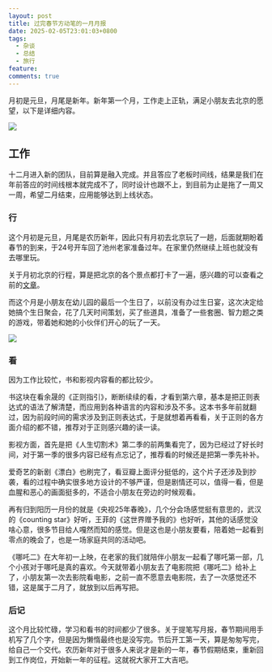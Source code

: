```yaml
---
layout: post
title: 过完春节方动笔的一月月报
date: 2025-02-05T23:01:03+0800
tags:
  - 杂谈
  - 总结
  - 旅行
feature: 
comments: true
---
```


月初是元旦，月尾是新年。新年第一个月，工作走上正轨，满足小朋友去北京的愿望，以下是详细内容。

![](https://img.isming.me/photo/IMG_20250127_173542.jpg)

<!--more-->

## 工作
十二月进入新的团队，目前算是融入完成。并且答应了老板时间线，结果是我们在年前答应的时间线根本就完成不了，同时设计也跟不上，到目前为止是拖了一周又一周，希望二月结束，应用能够达到上线状态。
### 行
这个月初是元旦，月尾是农历新年，因此只有月初去北京玩了一趟，后面就期盼着春节的到来，于24号开车回了池州老家准备过年。在家里仍然继续上班也就没有去哪里玩。

关于月初北京的行程，算是把北京的各个景点都打卡了一遍，感兴趣的可以查看之前的[文章](https://isming.me/2025-01-beijing/)。

而这个月是小朋友在幼儿园的最后一个生日了，以前没有办过生日宴，这次决定给她搞个生日聚会，花了几天时间策划，买了些道具，准备了一些套圈、智力题之类的游戏，带着她和她的小伙伴们开心的玩了一天。

![](https://img.isming.me/photo/IMG_20250112_103857.jpg)
### 看
因为工作比较忙，书和影视内容看的都比较少。

书这块在看余晟的《正则指引》，断断续续的看，才看到第六章，基本是把正则表达式的语法了解清楚，而应用到各种语言的内容和涉及不多。这本书多年前就翻过，因为前段时间的需求涉及到正则表达式，于是就想着再看看，关于正则的各方面介绍的都不错，推荐对于正则感兴趣的读一读。

影视方面，首先是把《人生切割术》第二季的前两集看完了，因为已经过了好长时间，对于第一季的很多内容已经有点忘记了，推荐看的时候还是把第一季先补补。

爱奇艺的新剧《漂白》也刷完了，看豆瓣上面评分挺低的，这个片子还涉及到抄袭，看的过程中确实很多地方设计的不够严谨，但是剧情还可以，值得一看，但是血腥和恶心的画面挺多的，不适合小朋友在旁边的时候观看。

再有归到阳历一月份的就是《央视25年春晚》，几个分会场感觉挺有意思的，武汉的《counting star》好听，王菲的《这世界赠予我的》也好听，其他的话感觉没啥心意，很多节目给人嘎然而知的感觉。但是这也是小朋友要看，陪着她一起看到零点的晚会了，也是一场家庭共同的活动吧。

《哪吒二》在大年初一上映，在老家的我们就陪伴小朋友一起看了哪吒第一部，几个小孩对于哪吒是真的喜欢。今天就带着小朋友去了电影院把《哪吒二》给补上了，小朋友第一次去影院看电影，之前一直不愿意去电影院，去了一次感觉还不错，这是属于二月了，就放到以后再写把。

### 后记
这个月比较忙碌，学习和看书的时间都少了很多。关于提笔写月报，春节期间用手机写了几个字，但是因为懒惰最终也是没写完。节后开工第一天，算是匆匆写完，给自己一个交代。农历新年对于很多人来说才是新的一年，春节假期结束，重新回到工作岗位，开始新一年的征程。这就祝大家开工大吉吧。